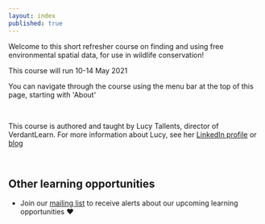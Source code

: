 ```yaml
---
layout: index
published: true
---
```


Welcome to this short refresher course on finding and using free environmental spatial data, for use in wildlife conservation!

This course will run 10-14 May 2021  

You can navigate through the course using the menu bar at the top of this page, starting with 'About'

<br> 

This course is authored and taught by Lucy Tallents, director of VerdantLearn.  For more information about Lucy, see her [LinkedIn profile](https://uk.linkedin.com/in/lucytallents) or [blog](https://www.lucytallents.com/tags)



<br> 

## Other learning opportunities


* Join our [mailing list](https://verdantlearn-gis-refreshers-may2021.webflow.io/maillist) to receive alerts about our upcoming learning opportunities ❤️


